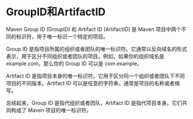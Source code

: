 # GroupID和ArtifactID

Maven Group ID (GroupID) 和 Artifact ID (ArtifactID) 是 Maven 项目中两个不同的标识符，用于唯一标识一个特定的项目。

Group ID 是指项目所属的组织或者团队的唯一标识符。它通常以反向域名的形式表示，用于区分不同组织或者团队的项目。例如，如果你的组织域名是example.com，那么你的 Group ID 可以是 com.example。

Artifact ID 是指项目本身的唯一标识符。它用于区分同一个组织或者团队下不同项目的不同版本。Artifact ID 可以是任意的字符串，通常是项目的名称或者缩写。

总结起来，Group ID 是指代组织或者团队，Artifact ID 是指代项目本身。它们共同构成了 Maven 项目的唯一标识符。
